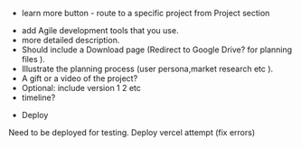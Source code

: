 *  learn more button - route  to a specific project from Project section

- add Agile development tools that you use.
- more detailed description.
- Should include a Download page (Redirect to Google Drive? for planning files ).
- Illustrate the planning process (user persona,market research etc ).
- A gift or a video of the project?
- Optional: include version 1 2 etc
- timeline? 




* Deploy

Need to be deployed for testing.
Deploy vercel attempt (fix errors)
